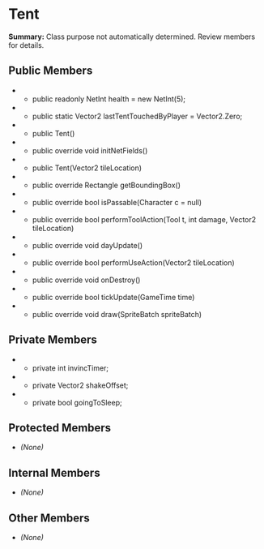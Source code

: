 # Tent

**Summary:** Class purpose not automatically determined. Review members for details.

## Public Members
- - public readonly NetInt health = new NetInt(5);
- - public static Vector2 lastTentTouchedByPlayer = Vector2.Zero;
- - public Tent()
- - public override void initNetFields()
- - public Tent(Vector2 tileLocation)
- - public override Rectangle getBoundingBox()
- - public override bool isPassable(Character c = null)
- - public override bool performToolAction(Tool t, int damage, Vector2 tileLocation)
- - public override void dayUpdate()
- - public override bool performUseAction(Vector2 tileLocation)
- - public override void onDestroy()
- - public override bool tickUpdate(GameTime time)
- - public override void draw(SpriteBatch spriteBatch)

## Private Members
- - private int invincTimer;
- - private Vector2 shakeOffset;
- - private bool goingToSleep;

## Protected Members
- *(None)*

## Internal Members
- *(None)*

## Other Members
- *(None)*
